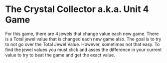 # The Crystal Collector a.k.a. Unit 4 Game

For this game, there are 4 jewels that change value each new game. There is a Total jewel value that is changed each new game also. The goal is to try to not go over the Total Jewel Value. However, sometimes not that easy. To find the jewel values you must click and asses the difference in your current value to try to beat the game and get the exact value.
